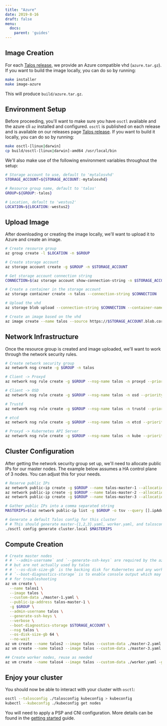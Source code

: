 ```yaml
---
title: "Azure"
date: 2019-8-16
draft: false
menu:
  docs:
    parent: 'guides'
---
```


## Image Creation

For each [Talos release](https://github.com/talos-systems/talos/releases), we provide an Azure compatible vhd (`azure.tar.gz`).
If you want to build the image locally, you can do so by running:

```bash
make installer
make image-azure
```

This will produce `build/azure.tar.gz`.

## Environment Setup

Before proceeding, you'll want to make sure you have `osctl` available and the azure cli `az` installed and configured.
`osctl` is published on each release and is available on our releases page [Talos release](https://github.com/talos-systems/talos/releases).
If you want to build it locally, you can do so by running:

```bash
make osctl-[linux|darwin]
cp build/osctl-[linux|darwin]-amd64 /usr/local/bin
```

We'll also make use of the following environment variables throughout the setup:

```bash
# Storage account to use, default to 'mytalosvhd'
STORAGE_ACCOUNT=${STORAGE_ACCOUNT:-mytalosvhd}

# Resource group name, default to 'talos'
GROUP=${GROUP:-talos}

# Location, default to 'westus2'
LOCATION=${LOCATION:-westus2}
```

## Upload Image

After downloading or creating the image locally, we'll want to upload it to Azure and create an image.

```bash
# Create resource group
az group create -l $LOCATION -n $GROUP

# Create storage account
az storage account create -g $GROUP -n $STORAGE_ACCOUNT

# Get storage account connection string
CONNECTION=$(az storage account show-connection-string -n $STORAGE_ACCOUNT -g $GROUP -o tsv)

# Create a container in the storage account
az storage container create -n talos --connection-string $CONNECTION

# Upload the vhd
az storage blob upload --connection-string $CONNECTION --container-name talos -f build/talos-azure.vhd -n disk.vhd

# Create an image based on the vhd
az image create --name talos --source https://$STORAGE_ACCOUNT.blob.core.windows.net/talos/disk.vhd --os-type linux -g $GROUP
```

## Network Infrastructure

Once the resource group is created and image uploaded, we'll want to work
through the network security rules.

```bash
# Create network security group
az network nsg create -g $GROUP -n talos

# Client -> Proxyd
az network nsg rule create -g $GROUP --nsg-name talos -n proxyd --priority 1000 --destination-port-ranges 443  --direction inbound

# Client -> OSD
az network nsg rule create -g $GROUP --nsg-name talos -n osd --priority 1001 --destination-port-ranges 50000 --direction inbound

# Trustd
az network nsg rule create -g $GROUP --nsg-name talos -n trustd --priority 1002 --destination-port-ranges 50001 --direction inbound

# etcd
az network nsg rule create -g $GROUP --nsg-name talos -n etcd --priority 1003 --destination-port-ranges 2379-2380 --direction inbound

# Proxyd -> Kubernetes API Server
az network nsg rule create -g $GROUP --nsg-name talos -n kube --priority 1004 --destination-port-ranges 6443 --direction inbound
```

## Cluster Configuration

After getting the network security group set up, we'll need to allocate public IPs for our master nodes.
The example below assumes a HA control plane of 3 nodes.
You can adjust this for your needs.

```bash
# Reserve public IPs
az network public-ip create -g $GROUP --name talos-master-1 --allocation-method static
az network public-ip create -g $GROUP --name talos-master-2 --allocation-method static
az network public-ip create -g $GROUP --name talos-master-3 --allocation-method static

# Gather public IPs into a comma separated string
MASTERIPS=$(az network public-ip list -g $GROUP -o tsv --query [].ipAddress | paste -sd,)

# Generate a default Talos config for this cluster
# # This should generate master-{1,2,3}.yaml, worker.yaml, and talosconfig in your PWD
./osctl config generate cluster.local $MASTERIPS
```

## Compute Creation

```bash
# Create master nodes
# # `--admin-username` and `--generate-ssh-keys` are required by the az cli,
# # but are not actually used by talos
# # `--os-disk-size-gb` is the backing disk for Kubernetes and any workload containers
# # `--boot-diagnostics-storage` is to enable console output which may be necessary
# # for troubleshooting
az vm create \
  --name talos1 \
  --image talos \
  --custom-data ./master-1.yaml \
  --public-ip-address talos-master-1 \
  -g $GROUP \
  --admin-username talos \
  --generate-ssh-keys \
  --verbose \
  --boot-diagnostics-storage $STORAGE_ACCOUNT \
  --nsg talos \
  --os-disk-size-gb 64 \
  --no-wait
az vm create --name talos2 --image talos --custom-data ./master-2.yaml  --public-ip-address talos-master-2 -g $GROUP --admin-username talos --generate-ssh-keys --verbose --boot-diagnostics-storage $STORAGE_ACCOUNT --nsg talos --os-disk-size-gb 64 --no-wait
az vm create --name talos3 --image talos --custom-data ./master-3.yaml  --public-ip-address talos-master-3 -g $GROUP --admin-username talos --generate-ssh-keys --verbose --boot-diagnostics-storage $STORAGE_ACCOUNT --nsg talos --os-disk-size-gb 64 --no-wait

## Create worker nodes, reuse as needed
az vm create --name talos4 --image talos --custom-data ./worker.yaml -g $GROUP --admin-username talos --generate-ssh-keys --verbose --boot-diagnostics-storage $STORAGE_ACCOUNT --nsg talos --os-disk-size-gb 64 --no-wait
```

## Enjoy your cluster

You should now be able to interact with your cluster with `osctl`:

```bash
osctl --talosconfig ./talosconfig kubeconfig > kubeconfig
kubectl --kubeconfig ./kubeconfig get nodes
```

You will need to apply a PSP and CNI configuration.
More details can be found in the [getting started](/docs/guides/getting_started) guide.
